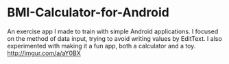 # BMI-Calculator-for-Android
An exercise app I made to train with simple Android applications. I focused on the method of data input, trying to avoid writing values by EditText. I also experimented with making it a fun app, both a calculator and a toy.
http://imgur.com/a/aY0BX
